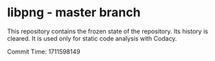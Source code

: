 # libpng - master branch

This repository contains the frozen state of the repository.
Its history is cleared. It is used only for static code
analysis with Codacy.

Commit Time: 1711598149